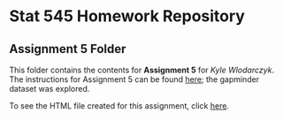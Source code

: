# Stat 545 Homework Repository

## Assignment 5 Folder

This folder contains the contents for **Assignment 5** for *Kyle Wlodarczyk*. The instructions for Assignment 5 can be found [here](https://stat545.stat.ubc.ca/evaluation/hw05/hw05/); the gapminder dataset was explored.

To see the HTML file created for this assignment, click [here](https://stat545-ubc-hw-2019-20.github.io/stat545-hw-kgwkyle/hw05/hw05-ffm.html).
